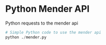 # Python Mender API

Python requests to the mender api

```python
# Simple Python code to use the mender api
python ./mender.py
```
